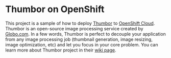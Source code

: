 Thumbor on OpenShift
=================

This project is a sample of how to deploy [Thumbor](https://github.com/thumbor/thumbor) 
to [OpenShift Cloud](https://www.openshift.com/). Thumbor is an open-source image processing 
service created by [Globo.com](http://globo.com). In a few words, Thumbor is perfect to decouple 
your application from any image processing job (thumbnail generation, image resizing, 
image optimization, etc) and let you focus in your core problem. You can learn more about 
Thumbor project in their [wiki page](https://github.com/thumbor/thumbor/wiki).

